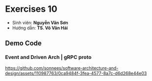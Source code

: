 # Exercises 10
- Sinh viên: **Nguyễn Văn Sơn**
- Hướng dẫn: **TS. Võ Văn Hải**

## Demo Code
### Event and Driven Arch | gRPC proto

https://github.com/sonnees/software-architecture-and-design/assets/110987763/0ca9484f-3fea-4577-8a7c-d6d268e44e03













